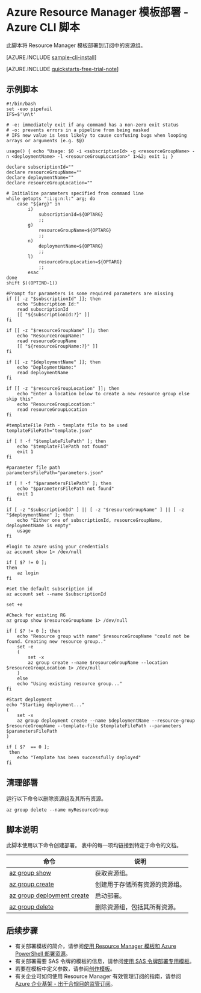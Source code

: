 <properties
    pageTitle="Azure CLI 脚本示例 - 部署模板 | Azure"
    description="用于部署 Azure Resource Manager 模板的示例脚本。"
    services="azure-resource-manager"
    documentationcenter="na"
    author="tfitzmac"
    manager="timlt"
    editor="tysonn" />
<tags
    ms.assetid=""
    ms.service="azure-resource-manager"
    ms.devlang="azurecli"
    ms.topic="article"
    ms.tgt_pltfrm="na"
    ms.workload="na"
    ms.date="04/19/2017"
    wacn.date="06/05/2017"
    ms.author="v-yeche"
    ms.translationtype="Human Translation"
    ms.sourcegitcommit="08618ee31568db24eba7a7d9a5fc3b079cf34577"
    ms.openlocfilehash="9385b7ff9b3e7a82fa5d8f8e54c74fce223dd269"
    ms.contentlocale="zh-cn"
    ms.lasthandoff="05/26/2017" />

# <a name="azure-resource-manager-template-deployment---azure-cli-script"></a>Azure Resource Manager 模板部署 - Azure CLI 脚本

此脚本将 Resource Manager 模板部署到订阅中的资源组。

[AZURE.INCLUDE [sample-cli-install](../../includes/sample-cli-install.md)]

[AZURE.INCLUDE [quickstarts-free-trial-note](../../includes/quickstarts-free-trial-note.md)]

## <a name="sample-script"></a>示例脚本

    #!/bin/bash
    set -euo pipefail
    IFS=$'\n\t'

    # -e: immediately exit if any command has a non-zero exit status
    # -o: prevents errors in a pipeline from being masked
    # IFS new value is less likely to cause confusing bugs when looping arrays or arguments (e.g. $@)

    usage() { echo "Usage: $0 -i <subscriptionId> -g <resourceGroupName> -n <deploymentName> -l <resourceGroupLocation>" 1>&2; exit 1; }

    declare subscriptionId=""
    declare resourceGroupName=""
    declare deploymentName=""
    declare resourceGroupLocation=""

    # Initialize parameters specified from command line
    while getopts ":i:g:n:l:" arg; do
        case "${arg}" in
            i)
                subscriptionId=${OPTARG}
                ;;
            g)
                resourceGroupName=${OPTARG}
                ;;
            n)
                deploymentName=${OPTARG}
                ;;
            l)
                resourceGroupLocation=${OPTARG}
                ;;
            esac
    done
    shift $((OPTIND-1))

    #Prompt for parameters is some required parameters are missing
    if [[ -z "$subscriptionId" ]]; then
        echo "Subscription Id:"
        read subscriptionId
        [[ "${subscriptionId:?}" ]]
    fi

    if [[ -z "$resourceGroupName" ]]; then
        echo "ResourceGroupName:"
        read resourceGroupName
        [[ "${resourceGroupName:?}" ]]
    fi

    if [[ -z "$deploymentName" ]]; then
        echo "DeploymentName:"
        read deploymentName
    fi

    if [[ -z "$resourceGroupLocation" ]]; then
        echo "Enter a location below to create a new resource group else skip this"
        echo "ResourceGroupLocation:"
        read resourceGroupLocation
    fi

    #templateFile Path - template file to be used
    templateFilePath="template.json"

    if [ ! -f "$templateFilePath" ]; then
        echo "$templateFilePath not found"
        exit 1
    fi

    #parameter file path
    parametersFilePath="parameters.json"

    if [ ! -f "$parametersFilePath" ]; then
        echo "$parametersFilePath not found"
        exit 1
    fi

    if [ -z "$subscriptionId" ] || [ -z "$resourceGroupName" ] || [ -z "$deploymentName" ]; then
        echo "Either one of subscriptionId, resourceGroupName, deploymentName is empty"
        usage
    fi

    #login to azure using your credentials
    az account show 1> /dev/null

    if [ $? != 0 ];
    then
        az login
    fi

    #set the default subscription id
    az account set --name $subscriptionId

    set +e

    #Check for existing RG
    az group show $resourceGroupName 1> /dev/null

    if [ $? != 0 ]; then
        echo "Resource group with name" $resourceGroupName "could not be found. Creating new resource group.."
        set -e
        (
            set -x
            az group create --name $resourceGroupName --location $resourceGroupLocation 1> /dev/null
        )
        else
        echo "Using existing resource group..."
    fi

    #Start deployment
    echo "Starting deployment..."
    (
        set -x
        az group deployment create --name $deploymentName --resource-group $resourceGroupName --template-file $templateFilePath --parameters $parametersFilePath
    )

    if [ $?  == 0 ];
     then
        echo "Template has been successfully deployed"
    fi

## <a name="clean-up-deployment"></a>清理部署 

运行以下命令以删除资源组及其所有资源。

    az group delete --name myResourceGroup

## <a name="script-explanation"></a>脚本说明

此脚本使用以下命令创建部署。 表中的每一项均链接到特定于命令的文档。

| 命令 | 说明 |
|---|---|
| [az group show](https://docs.microsoft.com/zh-cn/cli/azure/group#show) | 获取资源组。 |
| [az group create](https://docs.microsoft.com/zh-cn/cli/azure/group#create) | 创建用于存储所有资源的资源组。 |
| [az group deployment create](https://docs.microsoft.com/zh-cn/cli/azure/group/deployment#create) | 启动部署。  |
| [az group delete](https://docs.microsoft.com/zh-cn/cli/azure/group#delete) | 删除资源组，包括其所有资源。 |

## <a name="next-steps"></a>后续步骤
* 有关部署模板的简介，请参阅[使用 Resource Manager 模板和 Azure PowerShell 部署资源](/documentation/articles/resource-group-template-deploy-cli/)。
* 有关部署需要 SAS 令牌的模板的信息，请参阅[使用 SAS 令牌部署专用模板](/documentation/articles/resource-manager-cli-sas-token/)。
* 若要在模板中定义参数，请参阅[创作模板](/documentation/articles/resource-group-authoring-templates/#parameters)。
* 有关企业可如何使用 Resource Manager 有效管理订阅的指南，请参阅 [Azure 企业基架 - 出于合规目的监管订阅](/documentation/articles/resource-manager-subscription-governance/)。

<!--Update_Description:new article about deploying resource manager sample with CLI -->
